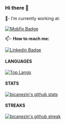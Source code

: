 ### Hi there 👋

<!--
**bicanezin/bicanezin** is a ✨ _special_ ✨ repository because its `README.md` (this file) appears on your GitHub profile.

Here are some ideas to get you started:

- 🌱 I’m currently learning ...
- 👯 I’m looking to collaborate on ...
- 🤔 I’m looking for help with ...
- 💬 Ask me about ...
- 😄 Pronouns: ...
- ⚡ Fun fact: ...
-->

💼- I’m currently working at:
<br/>
<br/>
[![Mobfix Badge](https://mobfix.app/images/menu/logoApp.png)](https://mobfix.app/)
<br/>

📫- <b>How to reach me:</b> <br/>

[![Linkedin Badge](https://img.shields.io/badge/%20-LinkedIn-blue?style=for-the-badge&logo=linkedin)](https://www.linkedin.com/in/bianca-canezin)


#### LANGUAGES
[![Top Langs](https://github-readme-stats.vercel.app/api/top-langs/?username=bicanezin&layout=compact&theme=darcula)](https://github.com/anuraghazra/github-readme-stats)

#### STATS
[![bicanezin's github stats](https://github-readme-stats.vercel.app/api?username=bicanezin&show_icons=true&theme=darcula)](https://github.com/anuraghazra/github-readme-stats)

#### STREAKS
[![bicanezin's github streak](https://github-readme-streak-stats.herokuapp.com/?user=bicanezin&theme=darcula )](https://github.com/anuraghazra/github-readme-stats)

